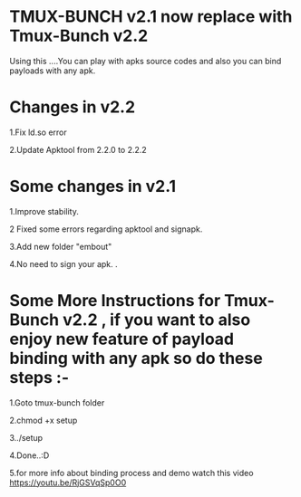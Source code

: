 # TMUX-BUNCH v2.1 now replace with Tmux-Bunch v2.2
Using this ....You can play with apks source codes and also you can bind payloads with any apk.

# Changes in v2.2

1.Fix ld.so error

2.Update Apktool from 2.2.0 to 2.2.2

# Some changes in v2.1

1.Improve stability.

2 Fixed some errors regarding apktool and signapk.

3.Add new folder "embout"

4.No need to sign your apk.
.
# Some More Instructions for Tmux-Bunch v2.2 , if you want to also enjoy new feature of payload binding with any apk so do these steps :-

1.Goto tmux-bunch folder

2.chmod +x setup

3../setup

4.Done..:D

5.for more info about binding process and demo watch this video https://youtu.be/RjGSVqSp0O0
